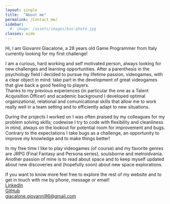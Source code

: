 ```yaml
---
layout: single
title:  "About me"
permalink: /Contact_me/
sidebar:
  #- image: /assets/images/bio-photo.jpg
classes: wide
---
```

Hi, I am Giovanni Giacalone, a 28 years old Game Programmer from Italy currently looking for my first challenge!

I am a curious, hard working and self motivated person, always looking for new challenges and learning opportunities.
After a parenthesis in the psychology field I decided to pursue my lifetime passion, videogames, with a clear object in mind: take part in the development
of great videogames that give back a good feeling to players.<br>
Thanks to my previous experiences (in particular the one as a Talent Acquisition Officer) and academic background I developed optimal organizational, relational and comunicational skills that allow me to work really well in a team setting and to efficiently adapt to new situations.

During the projects I worked on I was often praised by my colleagues for my problem solving skills; codewise I try to code with flexibility and cleanliness in mind, always on the lookout for potential room for improvement and bugs.<br>
Contrary to the expectations I take bugs as a challenge, an opportunity to improve my knowledge and to make things better!

In my free time I like to play videogames (of course) and my favorite genres are JRPG (Final Fantasy and Persona series), soulsborne and metroidvania.<br>
Another passion of mine is to read about space and to keep myself updated about new discoveries and (hopefully soon) about new space explorations.

If you want to know more feel free to explore the rest of my website and to get in touch with me by phone, message or email!<br>
[LinkedIn](https://www.linkedin.com/in/giacalone-giovanni/)<br>
[GitHub](https://github.com/JackAlone96)<br>
[giacalone.giovanni96@gmail.com](mailto:giacalone.giovanni96@gmail.com)<br>